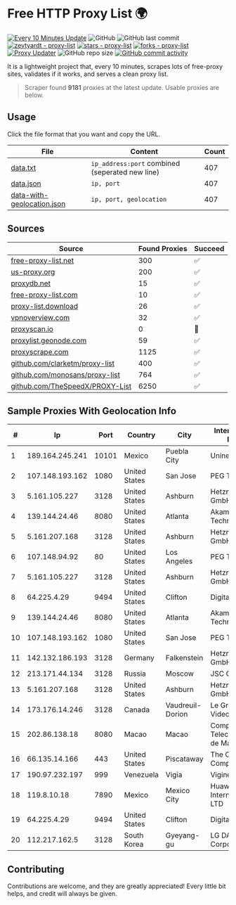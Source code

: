 
# Free HTTP Proxy List 🌍

[![Every 10 Minutes Update](https://github.com/mertguvencli/http-proxy-list/actions/workflows/main.yml/badge.svg?branch=main)](https://github.com/mertguvencli/http-proxy-list/actions/workflows/main.yml)
![GitHub](https://img.shields.io/github/license/mertguvencli/http-proxy-list)
![GitHub last commit](https://img.shields.io/github/last-commit/mertguvencli/http-proxy-list)
[![zevtyardt - proxy-list](https://img.shields.io/static/v1?label=zevtyardt&message=proxy-list&color=blue&logo=github)](https://github.com/zevtyardt/proxy-list "Go to GitHub repo")
[![stars - proxy-list](https://img.shields.io/github/stars/zevtyardt/proxy-list?style=social)](https://github.com/zevtyardt/proxy-list)
[![forks - proxy-list](https://img.shields.io/github/forks/zevtyardt/proxy-list?style=social)](https://github.com/zevtyardt/proxy-list)
[![Proxy Updater](https://github.com/zevtyardt/proxy-list/workflows/Proxy%20Updater/badge.svg)](https://github.com/zevtyardt/proxy-list/actions?query=workflow:"Proxy+Updater")
![GitHub repo size](https://img.shields.io/github/repo-size/zevtyardt/proxy-list)
[![GitHub commit activity](https://img.shields.io/github/commit-activity/m/zevtyardt/proxy-list?logo=commits)](https://github.com/zevtyardt/proxy-list/commits/main)

It is a lightweight project that, every 10 minutes, scrapes lots of free-proxy sites, validates if it works, and serves a clean proxy list.

> Scraper found **9181** proxies at the latest update. Usable proxies are below.

## Usage

Click the file format that you want and copy the URL.

|File|Content|Count|
|----|-------|-----|
|[data.txt](https://raw.githubusercontent.com/mertguvencli/http-proxy-list/main/proxy-list/data.txt)|`ip_address:port` combined (seperated new line)|407|
|[data.json](https://raw.githubusercontent.com/mertguvencli/http-proxy-list/main/proxy-list/data.json)|`ip, port`|407|
|[data-with-geolocation.json](https://raw.githubusercontent.com/mertguvencli/http-proxy-list/main/proxy-list/data-with-geolocation.json)|`ip, port, geolocation`|407|

## Sources

|Source|Found Proxies|Succeed|
|------|-------------|-------|
|[free-proxy-list.net](https://free-proxy-list.net)|300|✅|
|[us-proxy.org](https://www.us-proxy.org)|200|✅|
|[proxydb.net](http://proxydb.net)|15|✅|
|[free-proxy-list.com](https://free-proxy-list.com/?page=&port=&type%5B%5D=http&type%5B%5D=https&up_time=0&search=Search)|10|✅|
|[proxy-list.download](https://www.proxy-list.download/HTTP)|26|✅|
|[vpnoverview.com](https://vpnoverview.com/privacy/anonymous-browsing/free-proxy-servers)|32|✅|
|[proxyscan.io](https://www.proxyscan.io)|0|🚫|
|[proxylist.geonode.com](https://proxylist.geonode.com/api/proxy-list?limit=300&page=1&sort_by=lastChecked&sort_type=desc&protocols=http,https)|59|✅|
|[proxyscrape.com](https://api.proxyscrape.com/v2/?request=displayproxies&protocol=http&timeout=10000&country=all&ssl=all&anonymity=all)|1125|✅|
|[github.com/clarketm/proxy-list](https://raw.githubusercontent.com/clarketm/proxy-list/master/proxy-list-raw.txt)|400|✅|
|[github.com/monosans/proxy-list](https://raw.githubusercontent.com/monosans/proxy-list/main/proxies/http.txt)|764|✅|
|[github.com/TheSpeedX/PROXY-List](https://raw.githubusercontent.com/TheSpeedX/PROXY-List/master/http.txt)|6250|✅|


## Sample Proxies With Geolocation Info

|#|Ip|Port|Country|City|Internet Service Provider|
|-|--|----|-------|----|-------------------------|
|1|189.164.245.241|10101|Mexico|Puebla City|Uninet S.A. de C.V|
|2|107.148.193.162|1080|United States|San Jose|PEG TECH INC|
|3|5.161.105.227|3128|United States|Ashburn|Hetzner Online GmbH|
|4|139.144.24.46|8080|United States|Atlanta|Akamai Technologies, Inc.|
|5|5.161.207.168|3128|United States|Ashburn|Hetzner Online GmbH|
|6|107.148.94.92|80|United States|Los Angeles|PEG TECH INC|
|7|5.161.105.227|3128|United States|Ashburn|Hetzner Online GmbH|
|8|64.225.4.29|9494|United States|Clifton|DigitalOcean, LLC|
|9|139.144.24.46|8080|United States|Atlanta|Akamai Technologies, Inc.|
|10|107.148.193.162|1080|United States|San Jose|PEG TECH INC|
|11|142.132.186.193|3128|Germany|Falkenstein|Hetzner Online GmbH|
|12|213.171.44.134|3128|Russia|Moscow|JSC Comcor|
|13|5.161.207.168|3128|United States|Ashburn|Hetzner Online GmbH|
|14|173.176.14.246|3128|Canada|Vaudreuil-Dorion|Le Groupe Videotron Ltee|
|15|202.86.138.18|8080|Macao|Macao|Companhia de Telecomunicacoes de Macau|
|16|66.135.14.166|443|United States|Piscataway|The Constant Company, LLC|
|17|190.97.232.197|999|Venezuela|Vigia|Viginet C.A|
|18|119.8.10.18|7890|Mexico|Mexico City|Huawei International Pte. LTD|
|19|64.225.4.29|9494|United States|Clifton|DigitalOcean, LLC|
|20|112.217.162.5|3128|South Korea|Gyeyang-gu|LG DACOM Corporation|



## Contributing

Contributions are welcome, and they are greatly appreciated! Every
little bit helps, and credit will always be given.

